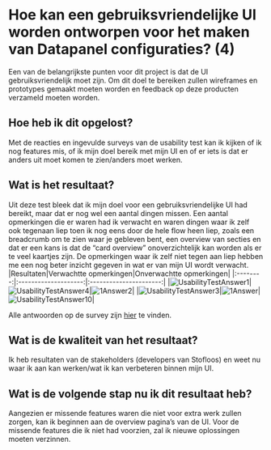 # Hoe kan een gebruiksvriendelijke UI worden ontworpen voor het maken van Datapanel configuraties? (4)
Een van de belangrijkste punten voor dit project is dat de UI gebruiksvriendelijk moet zijn. Om dit doel te bereiken zullen wireframes en prototypes gemaakt moeten worden en feedback op deze producten verzameld moeten worden.

## Hoe heb ik dit opgelost?
Met de reacties en ingevulde surveys van de usability test kan ik kijken of ik nog features mis, of ik mijn doel bereik met mijn UI en of er iets is dat er anders uit moet komen te zien/anders moet werken.

## Wat is het resultaat?
Uit deze test bleek dat ik mijn doel voor een gebruiksvriendelijke UI had bereikt, maar dat er nog wel een aantal dingen missen. Een aantal opmerkingen die er waren had ik verwacht en waren dingen waar ik zelf ook tegenaan liep toen ik nog eens door de hele flow heen liep, zoals een breadcrumb om te zien waar je gebleven bent, een overview van secties en dat er een kans is dat de “card overview” onoverzichtelijk kan worden als er te veel kaartjes zijn.
De opmerkingen waar ik zelf niet tegen aan liep hebben me een nog beter inzicht gegeven in wat er van mijn UI wordt verwacht. 
|Resultaten|Verwachtte opmerkingen|Onverwachtte opmerkingen|
|:--------:|:--------------------:|:----------------------:|
|![UsabilityTestAnswer1](https://github.com/Timsel1/PortfolioS5/assets/90602424/0c9d0944-9ddf-4857-85db-1ceae15ac36f)|![UsabilityTestAnswer4](https://github.com/Timsel1/PortfolioS5/assets/90602424/a8c4b3fc-942e-4650-b0f2-48da0e39b416)|![1Answer2](https://github.com/Timsel1/PortfolioS5/assets/90602424/9c22dcb7-14ba-437b-9cf7-598e7183779b)|
|![UsabilityTestAnswer3](https://github.com/Timsel1/PortfolioS5/assets/90602424/c7c3b712-35ad-49ca-84af-8bedb4af6a3a)|![1Answer](https://github.com/Timsel1/PortfolioS5/assets/90602424/fd8d6d69-62eb-48d2-a75a-54b8238c93a0)|![UsabilityTestAnswer10](https://github.com/Timsel1/PortfolioS5/assets/90602424/be879f76-d7d8-42e0-a5ed-689b325665fe)|

Alle antwoorden op de survey zijn [hier](https://docs.google.com/spreadsheets/d/1WO5z2uEaF3iVbj06BOAfJkJtl493ftZ-gRXCrJT_GeQ/edit?usp=sharing) te vinden.
 
## Wat is de kwaliteit van het resultaat?
Ik heb resultaten van de stakeholders (developers van Stofloos) en weet nu waar ik aan kan werken/wat ik kan verbeteren binnen mijn UI. 

## Wat is de volgende stap nu ik dit resultaat heb?
Aangezien er missende features waren die niet voor extra werk zullen zorgen, kan ik beginnen aan de overview pagina’s van de UI. Voor de missende features die ik niet had voorzien, zal ik nieuwe oplossingen moeten verzinnen.
